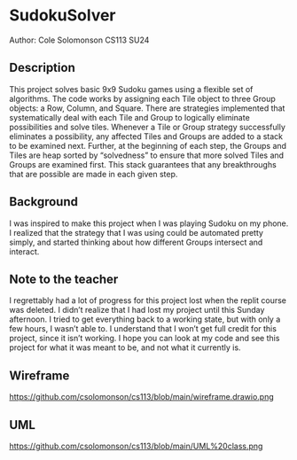 # SudokuSolver
Author: Cole Solomonson
CS113 SU24

## Description
This project solves basic 9x9 Sudoku games using a flexible set of algorithms. The code works by assigning each Tile object to three Group objects: a Row, Column, and Square. There are strategies implemented that systematically deal with each Tile and Group to logically eliminate possibilities and solve tiles. Whenever a Tile or Group strategy successfully eliminates a possibility, any affected Tiles and Groups are added to a stack to be examined next. Further, at the beginning of each step, the Groups and Tiles are heap sorted by “solvedness” to ensure that more solved Tiles and Groups are examined first. This stack guarantees that any breakthroughs that are possible are made in each given step.
## Background
I was inspired to make this project when I was playing Sudoku on my phone. I realized that the strategy that I was using could be automated pretty simply, and started thinking about how different Groups intersect and interact. 
## Note to the teacher
I regrettably had a lot of progress for this project lost when the replit course was deleted. I didn’t realize that I had lost my project until this Sunday afternoon. I tried to get everything back to a working state, but with only a few hours, I wasn’t able to. I understand that I won’t get full credit for this project, since it isn’t working. I hope you can look at my code and see this project for what it was meant to be, and not what it currently is.  
## Wireframe
https://github.com/csolomonson/cs113/blob/main/wireframe.drawio.png
## UML
https://github.com/csolomonson/cs113/blob/main/UML%20class.png
